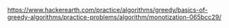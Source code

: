 https://www.hackerearth.com/practice/algorithms/greedy/basics-of-greedy-algorithms/practice-problems/algorithm/monotization-065bcc29/
